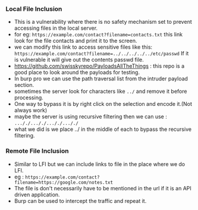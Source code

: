 ### Local File Inclusion
- This is a vulnerability where there is no safety mechanism set to prevent accessing files in the local server.
- for eg: `https://example.com/contact?filename=contacts.txt` this link look for the file contacts and print it to the screen.
- we can modify this link to access sensitive files like this: `https://example.com/contact?filename=../../../../../etc/passwd` If it is vulnerable it will give out the contents passwd file.
- https://github.com/swisskyrepo/PayloadsAllTheThings : this repo is a good place to look around the payloads for testing.
- In burp pro we can use the path traversal list from the intruder payload section.
- sometimes the server look for characters like `../` and remove it before processing.
- One way to bypass it is by right click on the selection and encode it.(Not always work)
- maybe the server is using recursive filtering then we can use : `..././..././..././..././`
- what we did is we place ../ in the middle of each to bypass the recursive filtering.
### Remote File Inclusion
- Similar to LFI but we can include links to file in the place where we do LFI.
- eg : `https://example.com/contact?filename=https://google.com/notes.txt`
- The file is don't necessarily have to be mentioned in the url if it is an API driven application.
- Burp can be used to intercept the traffic and repeat it.